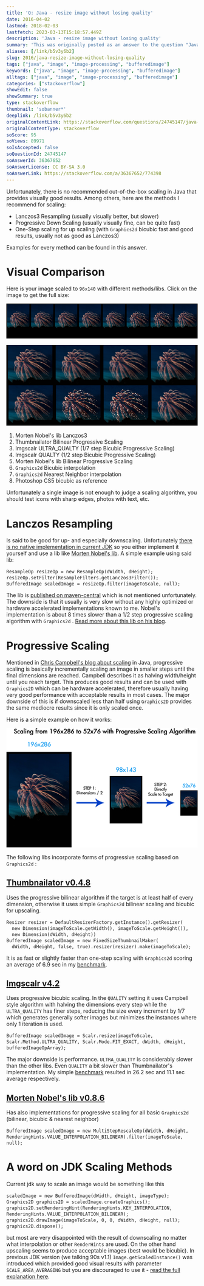 ```yaml
---
title: 'Q: Java - resize image without losing quality'
date: 2016-04-02
lastmod: 2018-02-03
lastfetch: 2023-03-13T15:18:57.449Z
description: 'Java - resize image without losing quality'
summary: 'This was originally posted as an answer to the question "Java - resize image without losing quality" on stackoverflow.com.'
aliases: [/link/b5v3y6b2]
slug: 2016/java-resize-image-without-losing-quality
tags: ["java", "image", "image-processing", "bufferedimage"]
keywords: ["java", "image", "image-processing", "bufferedimage"]
alltags: ["java", "image", "image-processing", "bufferedimage"]
categories: ["stackoverflow"]
showEdit: false
showSummary: true
type: stackoverflow
thumbnail: 'sobanner*' 
deeplink: /link/b5v3y6b2
originalContentLink: https://stackoverflow.com/questions/24745147/java-resize-image-without-losing-quality
originalContentType: stackoverflow
soScore: 95
soViews: 89971
soIsAccepted: false
soQuestionId: 24745147
soAnswerId: 36367652
soAnswerLicense: CC BY-SA 3.0
soAnswerLink: https://stackoverflow.com/a/36367652/774398
---
```

Unfortunately, there is no recommended out-of-the-box scaling in Java that provides visually good results. Among others, here are the methods I recommend for scaling:

*   Lanczos3 Resampling (usually visually better, but slower)
*   Progressive Down Scaling (usually visually fine, can be quite fast)
*   One-Step scaling for up scaling (with  `Graphics2d`  bicubic fast and good results, usually not as good as Lanczos3)

Examples for every method can be found in this answer.

Visual Comparison
=================

Here is your image scaled to  `96x140`  with different methods/libs. Click on the image to get the full size:

[![comparison](so_88f7582f7c8daf58d03df108.png)](so_88f7582f7c8daf58d03df108.png)

[![comparison zoom](so_8421b1333f5a2a54f4893b62.png)](so_8421b1333f5a2a54f4893b62.png)

1.  Morten Nobel's lib Lanczos3
2.  Thumbnailator Bilinear Progressive Scaling
3.  Imgscalr ULTRA\_QUALTY (1/7 step Bicubic Progressive Scaling)
4.  Imgscalr QUALTY (1/2 step Bicubic Progressive Scaling)
5.  Morten Nobel's lib Bilinear Progressive Scaling
6.   `Graphics2d`  Bicubic interpolation
7.   `Graphics2d`  Nearest Neighbor interpolation
8.  Photoshop CS5 bicubic as reference

Unfortunately a single image is not enough to judge a scaling algorithm, you should test icons with sharp edges, photos with text, etc.

Lanczos Resampling
==================

Is said to be good for up- and especially downscaling. Unfortunately [there is no native implementation in current JDK](http://bugs.java.com/bugdatabase/view_bug.do?bug_id=6500894) so you either implement it yourself and use a lib like [Morten Nobel's lib](https://github.com/mortennobel/java-image-scaling). A simple example using said lib:

```
ResampleOp resizeOp = new ResampleOp(dWidth, dHeight);
resizeOp.setFilter(ResampleFilters.getLanczos3Filter());
BufferedImage scaledImage = resizeOp.filter(imageToScale, null);

```

The lib is [published on maven-central](http://mvnrepository.com/artifact/com.mortennobel/java-image-scaling) which is not mentioned unfortunately. The downside is that it usually is very slow without any highly optimized or hardware accelerated implementations known to me. Nobel's implementation is about 8 times slower than a 1/2 step progressive scaling algorithm with  `Graphics2d` . [Read more about this lib on his blog](https://blog.nobel-joergensen.com/2008/12/20/downscaling-images-in-java/).

Progressive Scaling
===================

Mentioned in [Chris Campbell's blog about scaling](https://community.oracle.com/docs/DOC-983611) in Java, progressive scaling is basically incrementally scaling an image in smaller steps until the final dimensions are reached. Campbell describes it as halving width/height until you reach target. This produces good results and can be used with  `Graphics2D`  which can be hardware accelerated, therefore usually having very good performance with acceptable results in most cases. The major downside of this is if downscaled less than half using  `Graphics2D`  provides the same mediocre results since it is only scaled once.

Here is a simple example on how it works:

[![progressive scaling](so_1b4fccc08d1d51f681a8dc71.png)](so_1b4fccc08d1d51f681a8dc71.png)

The following libs incorporate forms of progressive scaling based on  `Graphics2d` :

[Thumbnailator v0.4.8](https://github.com/coobird/thumbnailator)
----------------------------------------------------------------

Uses the progressive bilinear algorithm if the target is at least half of every dimension, otherwise it uses simple  `Graphics2d`  bilinear scaling and bicubic for upscaling.

```
Resizer resizer = DefaultResizerFactory.getInstance().getResizer(
  new Dimension(imageToScale.getWidth(), imageToScale.getHeight()), 
  new Dimension(dWidth, dHeight))
BufferedImage scaledImage = new FixedSizeThumbnailMaker(
  dWidth, dHeight, false, true).resizer(resizer).make(imageToScale);

```

It is as fast or slightly faster than one-step scaling with  `Graphics2d`  scoring an average of 6.9 sec in my [benchmark](https://stackoverflow.com/a/36295066/774398).

[Imgscalr v4.2](https://github.com/thebuzzmedia/imgscalr)
---------------------------------------------------------

Uses progressive bicubic scaling. In the  `QUALITY`  setting it uses Campbell style algorithm with halving the dimensions every step while the  `ULTRA_QUALITY`  has finer steps, reducing the size every increment by 1/7 which generates generally softer images but minimizes the instances where only 1 iteration is used.

```
BufferedImage scaledImage = Scalr.resize(imageToScale, Scalr.Method.ULTRA_QUALITY, Scalr.Mode.FIT_EXACT, dWidth, dHeight, bufferedImageOpArray);

```

The major downside is performance.  `ULTRA_QUALITY`  is considerably slower than the other libs. Even  `QUALITY`  a bit slower than Thumbnailator's implementation. My simple [benchmark](https://stackoverflow.com/a/36295066/774398) resulted in 26.2 sec and 11.1 sec average respectively.

[Morten Nobel's lib v0.8.6](https://github.com/mortennobel/java-image-scaling)
------------------------------------------------------------------------------

Has also implementations for progressive scaling for all basic  `Graphics2d`  (bilinear, bicubic & nearest neighbor)

```
BufferedImage scaledImage = new MultiStepRescaleOp(dWidth, dHeight, RenderingHints.VALUE_INTERPOLATION_BILINEAR).filter(imageToScale, null);

```

A word on JDK Scaling Methods
=============================

Current jdk way to scale an image would be something like this

```
scaledImage = new BufferedImage(dWidth, dHeight, imageType);
Graphics2D graphics2D = scaledImage.createGraphics();
graphics2D.setRenderingHint(RenderingHints.KEY_INTERPOLATION, RenderingHints.VALUE_INTERPOLATION_BILINEAR);
graphics2D.drawImage(imageToScale, 0, 0, dWidth, dHeight, null);
graphics2D.dispose();

```

but most are very disappointed with the result of downscaling no matter what interpolation or other  `RenderHints`  are used. On the other hand upscaling seems to produce acceptable images (best would be bicubic). In previous JDK version (we talking 90s v1.1)  `Image.getScaledInstance()`  was introduced which provided good visual results with parameter  `SCALE_AREA_AVERAGING`  but you are discouraged to use it - [read the full explanation here](https://community.oracle.com/docs/DOC-983611).